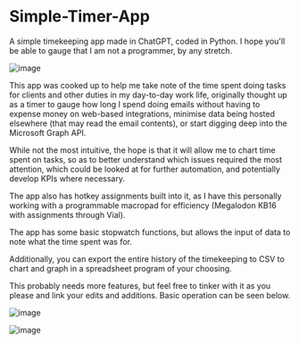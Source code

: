 # Simple-Timer-App
A simple timekeeping app made in ChatGPT, coded in Python.  I hope you'll be able to gauge that I am not a programmer, by any stretch.

![image](https://github.com/DeepFri3d/Simple-Timer-App/assets/37976447/49419982-aeef-4e20-b05f-3bb2bab8b838)


This app was cooked up to help me take note of the time spent doing tasks for clients and other duties in my day-to-day work life, originally thought up as a timer to gauge how long 
I spend doing emails without having to expense money on web-based integrations, minimise data being hosted elsewhere (that may read the email contents), or start digging deep into the Microsoft Graph API.  

While not the most intuitive, the hope is that it will allow me to chart time spent on tasks, so as 
to better understand which issues required the most attention, which could be looked at for further automation, and potentially develop KPIs where necessary.

The app also has hotkey assignments built into it, as I have this personally working with a programmable macropad for efficiency (Megalodon KB16 with assignments through Vial).

The app has some basic stopwatch functions, but allows the input of data to note what the time spent was for.

Additionally, you can export the entire history of the timekeeping to CSV to chart and graph in a spreadsheet program of your choosing.

This probably needs more features, but feel free to tinker with it as you please and link your edits and additions.  Basic operation can be seen below.

![image](https://github.com/DeepFri3d/Simple-Timer-App/assets/37976447/b91f86bd-3cf3-4edc-9893-91eed9193d03)

![image](https://github.com/DeepFri3d/Simple-Timer-App/assets/37976447/3970af7a-0fe8-4c8d-9175-c55e5fff7152)
